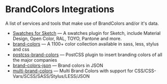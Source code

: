 # BrandColors Integrations
A list of services and tools that make use of BrandColors and/or it's data.

- [Swatches for Sketch](https://github.com/Ashung/Sketch_Swatches) — A swatches plugin for Sketch, include Material Design, Open Color, RAL, TOYO, Pantone and more.
- [brand-colors](http://brand-colors.com/) — A 1100+ color collection available in sass, less, stylus and css
- [postcss-brand-colors](https://www.npmjs.com/package/postcss-brand-colors) — PostCSS plugin to insert branding colors of all the major companies
- [brand-colors-json](https://www.npmjs.com/package/brand-colors-json) — Brand colors in JSON
- [multi-brand-colors](https://github.com/raulghm/multi-brand-colors) — Multi Brand Colors with support for CSS/CSS-Vars/SCSS/SASS/Stylus/LESS/JSON
